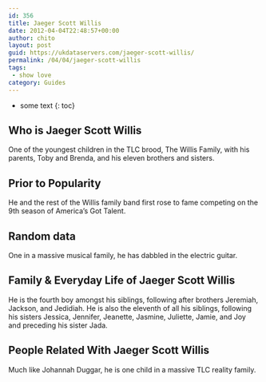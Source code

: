 ```yaml
---
id: 356
title: Jaeger Scott Willis
date: 2012-04-04T22:48:57+00:00
author: chito
layout: post
guid: https://ukdataservers.com/jaeger-scott-willis/
permalink: /04/04/jaeger-scott-willis
tags:
 - show love
category: Guides
---
```


* some text
{: toc}


## Who is  Jaeger Scott Willis
                  
                  
                  
One of the youngest children in the TLC brood, The Willis Family, with his parents, Toby and Brenda, and his eleven brothers and sisters.
                  
                
                
                
## Prior to Popularity 
                  
                  
                  
He and the rest of the Willis family band first rose to fame competing on the 9th season of America&#8217;s Got Talent.
                  
                
                
                
## Random data 
                  
                  
                  
One in a massive musical family, he has dabbled in the electric guitar.
                  
                
                
                
## Family & Everyday Life of Jaeger Scott Willis
                  
                  
                  
He is the fourth boy amongst his siblings, following after brothers Jeremiah, Jackson, and Jedidiah. He is also the eleventh of all his siblings, following his sisters Jessica, Jennifer, Jeanette, Jasmine, Juliette, Jamie, and Joy and preceding his sister Jada.
                  
                
                
                
## People Related With  Jaeger Scott Willis
                  
                  
                  
Much like Johannah Duggar, he is one child in a massive TLC reality family.
                  
                
              
            
          
          
          
    
    
  
